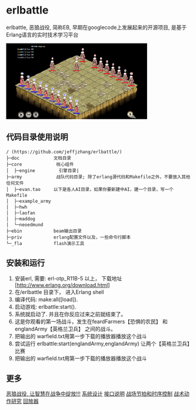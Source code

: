 # erlbattle

erlbattle, 恶狼战役, 简称EB, 早期在googlecode上发展起来的开源项目, 是基于Erlang语言的实时技术学习平台

![image](https://raw.githubusercontent.com/jeffjzhang/erlbattle/master/doc/image/replay-pic-s.png)


## 代码目录使用说明
```
/ (https://github.com/jeffjzhang/erlbattle/)
├─doc             文档目录
├─core             核心组件
│  ├─engine         引擎目录|
├─army             战队代码目录; 除了erlang源代码和Makefile之外，不要放入其他任何文件
│  ├─evan.tao     以下是各人AI目录，如果你要新建中AI，建一个目录，写一个Makefile
│  ├─example_army
│  ├─hwh
│  ├─laofan
│  ├─maddog
│  └─neoedmund
├─ebin            beam输出目录
├─priv            erlang配置文件以及，一些命令行脚本
└─_fla            flash演示工具
```

## 安装和运行

1. 安装erl, 需要: erl-otp_R11B-5 以上， 下载地址[http://www.erlang.org/download.html]
2. 在/erlbattle 目录下， 进入Erlang shell
3. 编译代码: make:all([load]).
4. 启动游戏: erlbattle:start().
5. 系统就启动了. 并且在你反应过来之前就结束了。
6. 这是你观看的第一场战斗，发生在feardFarmers【恐惧的农民】 和englandArmy【英格兰卫兵】 之间的战斗。
7. 把输出的 warfield.txt用第一步下载的播放器播放这个战斗
8. 尝试运行 erlbattle:start(englandArmy,englandArmy) 让两个【英格兰卫兵】比赛
9. 把输出的 warfield.txt用第一步下载的播放器播放这个战斗


## 更多

[恶狼战役, 让智慧在战争中绽放!!!](https://github.com/jeffjzhang/erlbattle/wiki)
[系统设计](https://github.com/jeffjzhang/erlbattle/wiki/%E7%B3%BB%E7%BB%9F%E8%AE%BE%E8%AE%A1)
[接口说明](https://github.com/jeffjzhang/erlbattle/wiki/%E6%8E%A5%E5%8F%A3%E8%AF%B4%E6%98%8E)
[战场节拍和时序控制](https://github.com/jeffjzhang/erlbattle/wiki/EB%E6%88%98%E5%9C%BA%E8%8A%82%E6%8B%8D%E5%92%8C%E6%97%B6%E5%BA%8F%E6%8E%A7%E5%88%B6)
[战术动作研究](https://github.com/jeffjzhang/erlbattle/wiki/EB%E6%88%98%E6%9C%AF%E5%8A%A8%E4%BD%9C%E7%A0%94%E7%A9%B6)
[回放器](https://github.com/jeffjzhang/erlbattle/wiki/%E5%9B%9E%E6%94%BE%E5%99%A8)
